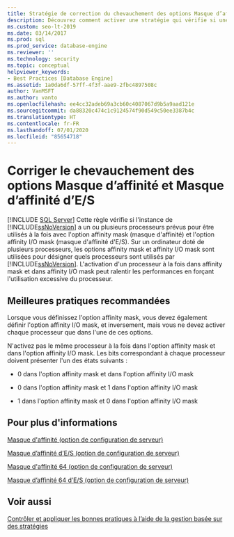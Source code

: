 ```yaml
---
title: Stratégie de correction du chevauchement des options Masque d’affinité et Masque d’affinité d’E/S
description: Découvrez comment activer une stratégie qui vérifie si une instance de SQL Server comporte un ou plusieurs processeurs prévus pour être utilisés à la fois avec l’option Masque d’affinité et l’option Masque d’affinité d’E/S pour la gestion basée sur des stratégies dans SQL Server.
ms.custom: seo-lt-2019
ms.date: 03/14/2017
ms.prod: sql
ms.prod_service: database-engine
ms.reviewer: ''
ms.technology: security
ms.topic: conceptual
helpviewer_keywords:
- Best Practices [Database Engine]
ms.assetid: 1a0da6df-57ff-4f3f-aae9-2fbc4897508c
author: VanMSFT
ms.author: vanto
ms.openlocfilehash: ee4cc32adeb69a3cb60c4087067d9b5a9aad121e
ms.sourcegitcommit: da88320c474c1c9124574f90d549c50ee3387b4c
ms.translationtype: HT
ms.contentlocale: fr-FR
ms.lasthandoff: 07/01/2020
ms.locfileid: "85654718"
---
```

# <a name="correct-affinity-mask-and-affinity-input-and-output-mask-overlap"></a>Corriger le chevauchement des options Masque d’affinité et Masque d’affinité d’E/S
 [!INCLUDE [SQL Server](../../includes/applies-to-version/sqlserver.md)]
  Cette règle vérifie si l'instance de [!INCLUDE[ssNoVersion](../../includes/ssnoversion-md.md)] a un ou plusieurs processeurs prévus pour être utilisés à la fois avec l'option affinity mask (masque d'affinité) et l'option affinity I/O mask (masque d'affinité d'E/S). Sur un ordinateur doté de plusieurs processeurs, les options affinity mask et affinity I/O mask sont utilisées pour désigner quels processeurs sont utilisés par [!INCLUDE[ssNoVersion](../../includes/ssnoversion-md.md)]. L'activation d'un processeur à la fois dans affinity mask et dans affinity I/O mask peut ralentir les performances en forçant l'utilisation excessive du processeur.  
  
## <a name="best-practices-recommendations"></a>Meilleures pratiques recommandées  
 Lorsque vous définissez l'option affinity mask, vous devez également définir l'option affinity I/O mask, et inversement, mais vous ne devez activer chaque processeur que dans l'une de ces options.  
  
 N'activez pas le même processeur à la fois dans l'option affinity mask et dans l'option affinity I/O mask. Les bits correspondant à chaque processeur doivent présenter l'un des états suivants :  
  
-   0 dans l'option affinity mask et dans l'option affinity I/O mask  
  
-   0 dans l'option affinity mask et 1 dans l'option affinity I/O mask  
  
-   1 dans l'option affinity mask et 0 dans l'option affinity I/O mask  
  
## <a name="for-more-information"></a>Pour plus d'informations  
 [Masque d'affinité (option de configuration de serveur)](../../database-engine/configure-windows/affinity-mask-server-configuration-option.md)  
  
 [Masque d’affinité d’E/S (option de configuration de serveur)](../../database-engine/configure-windows/affinity-input-output-mask-server-configuration-option.md)  
  
 [Masque d'affinité 64 (option de configuration de serveur)](../../database-engine/configure-windows/affinity64-mask-server-configuration-option.md)  
  
 [Masque d’affinité 64 d’E/S (option de configuration de serveur)](../../database-engine/configure-windows/affinity64-input-output-mask-server-configuration-option.md)  
  
## <a name="see-also"></a>Voir aussi  
 [Contrôler et appliquer les bonnes pratiques à l’aide de la gestion basée sur des stratégies](../../relational-databases/policy-based-management/monitor-and-enforce-best-practices-by-using-policy-based-management.md)  
  
  
